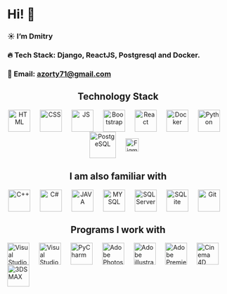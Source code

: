 # Hi! 👋

### ☀️ I’m Dmitry

### 🔥 Tech Stack: Django, ReactJS, Postgresql and Docker.

### 💚 Email: azorty71@gmail.com 

<h2 align="center">Technology Stack</h2>

<p align="center">
<img align="center" style={margin-left: "30px"} alt="HTML" width="50px" src="https://user-images.githubusercontent.com/42185328/140605686-f37da84d-9b7b-4fdd-8b22-f52160d3817d.png" />&nbsp;&emsp;
<img align="center" alt="CSS" width="50px" src="https://user-images.githubusercontent.com/42185328/140605712-1b028b68-aad1-41ef-a868-94df3073716e.png" />&nbsp;&emsp;   
<img align="center" alt="JS" width="50px" src="https://user-images.githubusercontent.com/42185328/140605745-29b0ca52-240d-4fe4-b8f9-61771fd63521.png" />&nbsp;&emsp;
<img align="center" alt="Bootstrap" width="50px" src="https://www.logosearcher.com/wp-content/uploads/2018/02/bootstrap-4.svg" />&nbsp;&emsp; 
<img align="center" alt="React" width="50px" src="https://user-images.githubusercontent.com/42185328/140605732-e9ae7ef8-4506-4ca4-b72c-fefc9cc28929.png" />&nbsp;&emsp;
<img align="center" alt="Docker" width="50px" src="https://i.imgur.com/BxJ1JQ7.png" />&nbsp;&emsp;
<img align="center" alt="Python" width="50px" src="https://cdn-icons.flaticon.com/png/512/3098/premium/3098090.png?token=exp=1657977274~hmac=f1b331b55f8dcbfa51d32e9848dcebd2" />&nbsp;&emsp;
<img align="center" alt="PostgeSQL" width="60px" src="https://img.tehnomaks.ru/img/prod/full/1533641906_3.png" />&nbsp;&emsp;
<img align="center" alt="Figma" width="30px" src="https://user-images.githubusercontent.com/42185328/140606033-235d28fe-46d3-4fdb-a9b9-dff36f3fa3a7.png" />&nbsp;&emsp;
</p>

<h2 align="center">I am also familiar with</h2>

<p align="center">
<img align="center" style={margin-left: "30px"} alt="C++" width="50px" src="https://cdn-icons-png.flaticon.com/512/6132/6132222.png" />&nbsp;&emsp;
<img align="center" alt="C#" width="50px" src="https://cdn-icons-png.flaticon.com/512/6132/6132221.png" />&nbsp;&emsp;   
<img align="center" alt="JAVA" width="50px" src="https://cdn-icons-png.flaticon.com/512/6132/6132221.png" />&nbsp;&emsp;  
<img align="center" alt="MYSQL" width="50px" src="https://cdn-icons-png.flaticon.com/512/6132/6132221.png" />&nbsp;&emsp;
<img align="center" alt="SQL Server" width="50px" src="https://cdn-icons-png.flaticon.com/512/6132/6132221.png" />&nbsp;&emsp;
<img align="center" alt="SQLite" width="50px" src="https://cdn-icons-png.flaticon.com/512/6132/6132221.png" />&nbsp;&emsp;
<img align="center" alt="Git" width="50px" src="https://cdn-icons-png.flaticon.com/512/6132/6132221.png" />&nbsp;&emsp;
</p>

<h2 align="center">Programs I work with</h2>
<img align="center" alt="Visual Studio" width="50px" src="https://cdn-icons-png.flaticon.com/512/6132/6132221.png" />&nbsp;&emsp;  
<img align="center" alt="Visual Studio Code" width="50px" src="https://cdn-icons-png.flaticon.com/512/6132/6132221.png" />&nbsp;&emsp;  
<img align="center" alt="PyCharm" width="50px" src="https://cdn-icons-png.flaticon.com/512/6132/6132221.png" />&nbsp;&emsp;  
<img align="center" alt="Adobe Photoshop 2017-2022" width="50px" src="https://cdn-icons-png.flaticon.com/512/6132/6132221.png" />&nbsp;&emsp;  
<img align="center" alt="Adobe illustrator 2021-2022" width="50px" src="https://cdn-icons-png.flaticon.com/512/6132/6132221.png" />&nbsp;&emsp;  
<img align="center" alt="Adobe Premiere Pro 2017-2022" width="50px" src="https://cdn-icons-png.flaticon.com/512/6132/6132221.png" />&nbsp;&emsp;  
<img align="center" alt="Cinema 4D" width="50px" src="https://cdn-icons-png.flaticon.com/512/6132/6132221.png" />&nbsp;&emsp;  
<img align="center" alt="3DS MAX" width="50px" src="https://cdn-icons-png.flaticon.com/512/6132/6132221.png" />&nbsp;&emsp;  
